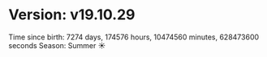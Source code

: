 # Version: v19.10.29
Time since birth: 7274 days, 174576 hours, 10474560 minutes, 628473600 seconds
Season: Summer ☀️

